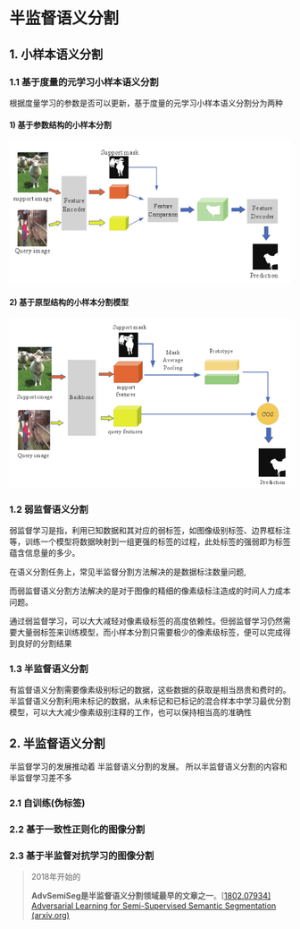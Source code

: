 # 半监督语义分割

## 1. 小样本语义分割

### 1.1 基于度量的元学习小样本语义分割

根据度量学习的参数是否可以更新，基于度量的元学习小样本语义分割分为两种



#### 1) 基于参数结构的小样本分割

![image-20221102103200099](picture/image-20221102103200099.png)



#### 2) 基于原型结构的小样本分割模型

![image-20221102103223912](picture/image-20221102103223912.png)

### 1.2 弱监督语义分割

弱监督学习是指，利用已知数据和其对应的弱标签，如图像级别标签、边界框标注等，训练一个模型将数据映射到一组更强的标签的过程，此处标签的强弱即为标签蕴含信息量的多少。

在语义分割任务上，常见半监督分割方法解决的是数据标注数量问题,

而弱监督语义分割方法解决的是对于图像的精细的像素级标注造成的时间人力成本问题。

通过弱监督学习，可以大大减轻对像素级标签的高度依赖性。但弱监督学习仍然需要大量弱标签来训练模型，而小样本分割只需要极少的像素级标签，便可以完成得到良好的分割结果





### 1.3 半监督语义分割



有监督语义分割需要像素级别标记的数据，这些数据的获取是相当昂贵和费时的。半监督语义分割利用未标记的数据，从未标记和已标记的混合样本中学习最优分割模型，可以大大减少像素级别注释的工作，也可以保持相当高的准确性



## 2. 半监督语义分割

半监督学习的发展推动着 半监督语义分割的发展。 所以半监督语义分割的内容和 半监督学习差不多



### 2.1 自训练(伪标签)





### 2.2 基于一致性正则化的图像分割





### 2.3 基于半监督对抗学习的图像分割

> 2018年开始的
>
> **AdvSemiSeg是半监督语义分割领域最早的文章之一**。[[1802.07934\] Adversarial Learning for Semi-Supervised Semantic Segmentation (arxiv.org)](https://arxiv.org/abs/1802.07934)





